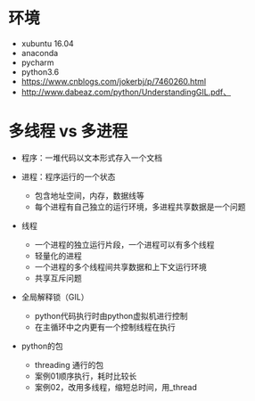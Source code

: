 # 环境
- xubuntu 16.04
- anaconda
- pycharm
- python3.6
- https://www.cnblogs.com/jokerbj/p/7460260.html
- http://www.dabeaz.com/python/UnderstandingGIL.pdf、
# 多线程 vs 多进程
- 程序：一堆代码以文本形式存入一个文档
- 进程：程序运行的一个状态
    - 包含地址空间，内存，数据线等
    - 每个进程有自己独立的运行环境，多进程共享数据是一个问题
- 线程
    - 一个进程的独立运行片段，一个进程可以有多个线程
    - 轻量化的进程
    - 一个进程的多个线程间共享数据和上下文运行环境
    - 共享互斥问题
- 全局解释锁（GIL）
    - python代码执行时由python虚拟机进行控制
    - 在主循环中之内更有一个控制线程在执行
    
- python的包
    - threading 通行的包
    - 案例01顺序执行，耗时比较长
    - 案例02，改用多线程，缩短总时间，用_thread
    